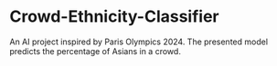 # Crowd-Ethnicity-Classifier

An AI project inspired by Paris Olympics 2024. The presented model predicts the percentage of Asians in a crowd. 
